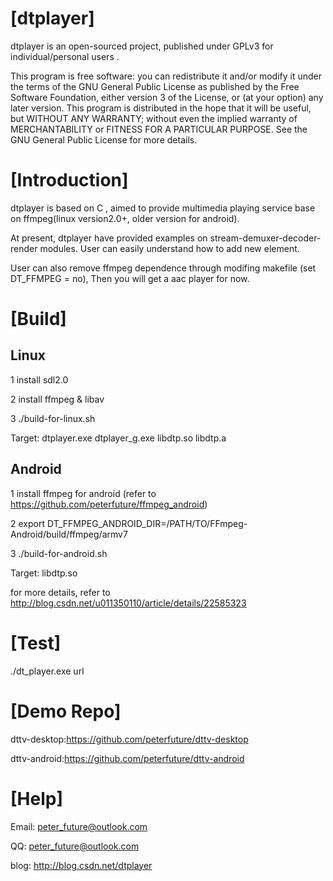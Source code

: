 [dtplayer]
========

dtplayer is an open-sourced project, published under GPLv3 for individual/personal users .

This program is free software: you can redistribute it and/or modify it under the terms of the GNU General Public License as published by the Free Software Foundation, either version 3 of the License, or (at your option) any later version. This program is distributed in the hope that it will be useful, but WITHOUT ANY WARRANTY; without even the implied warranty of MERCHANTABILITY or FITNESS FOR A PARTICULAR PURPOSE. See the GNU General Public License for more details.

[Introduction]
========

dtplayer is based on C , aimed to provide multimedia playing service base on ffmpeg(linux version2.0+, older version for android).

At present, dtplayer have provided examples on stream-demuxer-decoder-render modules. User can easily understand how to add new element.

User can also remove ffmpeg dependence through modifing makefile (set DT_FFMPEG = no), Then you will get a aac player for now.

[Build]
========

Linux
----------------

1 install sdl2.0

2 install ffmpeg & libav

3 ./build-for-linux.sh

Target: dtplayer.exe dtplayer_g.exe libdtp.so libdtp.a

Android
----------------

1 install ffmpeg for android (refer to https://github.com/peterfuture/ffmpeg_android)

2 export DT_FFMPEG_ANDROID_DIR=/PATH/TO/FFmpeg-Android/build/ffmpeg/armv7

3 ./build-for-android.sh

Target: libdtp.so

for more details, refer to http://blog.csdn.net/u011350110/article/details/22585323

[Test]
========

./dt_player.exe url

[Demo Repo]
========

dttv-desktop:https://github.com/peterfuture/dttv-desktop

dttv-android:https://github.com/peterfuture/dttv-android

[Help]
=========

Email: peter_future@outlook.com 

QQ: peter_future@outlook.com

blog: http://blog.csdn.net/dtplayer
